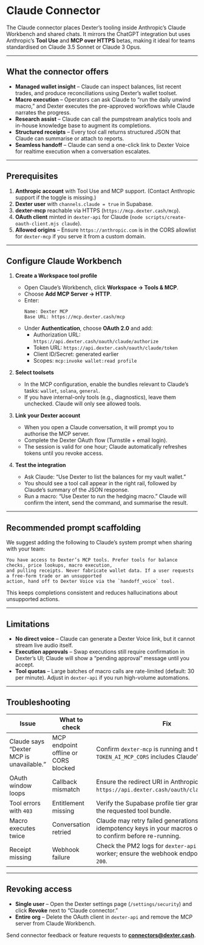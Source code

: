 # Claude Connector

The Claude connector places Dexter’s tooling inside Anthropic’s Claude Workbench and shared chats. It mirrors the ChatGPT integration but uses Anthropic’s **Tool Use** and **MCP over HTTPS** betas, making it ideal for teams standardised on Claude 3.5 Sonnet or Claude 3 Opus.

---

## What the connector offers

- **Managed wallet insight** – Claude can inspect balances, list recent trades, and produce reconciliations using Dexter’s wallet toolset.  
- **Macro execution** – Operators can ask Claude to “run the daily unwind macro,” and Dexter executes the pre-approved workflows while Claude narrates the progress.  
- **Research assist** – Claude can call the pumpstream analytics tools and in-house knowledge base to augment its completions.  
- **Structured receipts** – Every tool call returns structured JSON that Claude can summarise or attach to reports.  
- **Seamless handoff** – Claude can send a one-click link to Dexter Voice for realtime execution when a conversation escalates.

---

## Prerequisites

1. **Anthropic account** with Tool Use and MCP support. (Contact Anthropic support if the toggle is missing.)  
2. **Dexter user** with `channels.claude = true` in Supabase.  
3. **dexter-mcp** reachable via HTTPS (`https://mcp.dexter.cash/mcp`).  
4. **OAuth client** minted in `dexter-api` for Claude (`node scripts/create-oauth-client.mjs claude`).  
5. **Allowed origins** – Ensure `https://anthropic.com` is in the CORS allowlist for `dexter-mcp` if you serve it from a custom domain.

---

## Configure Claude Workbench

1. **Create a Workspace tool profile**  
   - Open Claude’s Workbench, click **Workspace → Tools & MCP**.  
   - Choose **Add MCP Server → HTTP**.  
   - Enter:  
     ```
     Name: Dexter MCP
     Base URL: https://mcp.dexter.cash/mcp
     ```
   - Under **Authentication**, choose **OAuth 2.0** and add:
     - Authorization URL: `https://api.dexter.cash/oauth/claude/authorize`  
     - Token URL: `https://api.dexter.cash/oauth/claude/token`  
     - Client ID/Secret: generated earlier  
     - Scopes: `mcp:invoke wallet:read profile`

2. **Select toolsets**  
   - In the MCP configuration, enable the bundles relevant to Claude’s tasks: `wallet`, `solana`, `general`.  
   - If you have internal-only tools (e.g., diagnostics), leave them unchecked. Claude will only see allowed tools.

3. **Link your Dexter account**  
   - When you open a Claude conversation, it will prompt you to authorise the MCP server.  
   - Complete the Dexter OAuth flow (Turnstile + email login).  
   - The session is valid for one hour; Claude automatically refreshes tokens until you revoke access.

4. **Test the integration**  
   - Ask Claude: “Use Dexter to list the balances for my vault wallet.”  
   - You should see a tool call appear in the right rail, followed by Claude’s summary of the JSON response.  
   - Run a macro: “Use Dexter to run the hedging macro.” Claude will confirm the intent, send the command, and summarise the result.

---

## Recommended prompt scaffolding

We suggest adding the following to Claude’s system prompt when sharing with your team:

```
You have access to Dexter’s MCP tools. Prefer tools for balance checks, price lookups, macro execution,
and pulling receipts. Never fabricate wallet data. If a user requests a free-form trade or an unsupported
action, hand off to Dexter Voice via the `handoff_voice` tool.
```

This keeps completions consistent and reduces hallucinations about unsupported actions.

---

## Limitations

- **No direct voice** – Claude can generate a Dexter Voice link, but it cannot stream live audio itself.  
- **Execution approvals** – Swap executions still require confirmation in Dexter’s UI; Claude will show a “pending approval” message until you accept.  
- **Tool quotas** – Large batches of macro calls are rate-limited (default: 30 per minute). Adjust in `dexter-api` if you run high-volume automations.

---

## Troubleshooting

| Issue | What to check | Fix |
|-------|----------------|-----|
| Claude says “Dexter MCP is unavailable.” | MCP endpoint offline or CORS blocked | Confirm `dexter-mcp` is running and that `TOKEN_AI_MCP_CORS` includes Claude’s origin. |
| OAuth window loops | Callback mismatch | Ensure the redirect URI in Anthropic matches `https://api.dexter.cash/oauth/claude/callback`. |
| Tool errors with `403` | Entitlement missing | Verify the Supabase profile tier grants access to the requested tool bundle. |
| Macro executes twice | Conversation retried | Claude may retry failed generations. Use idempotency keys in your macros or ask Claude to confirm before re-running. |
| Receipt missing | Webhook failure | Check the PM2 logs for `dexter-api` receipts worker; ensure the webhook endpoint responded `200`. |

---

## Revoking access

- **Single user** – Open the Dexter settings page (`/settings/security`) and click **Revoke** next to “Claude connector.”  
- **Entire org** – Delete the OAuth client in `dexter-api` and remove the MCP server from Claude Workbench.

Send connector feedback or feature requests to **connectors@dexter.cash**.  
